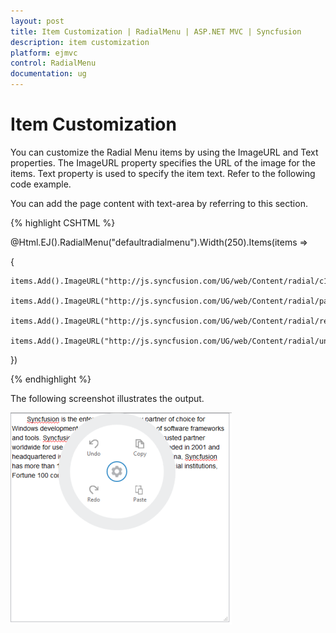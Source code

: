```yaml
---
layout: post
title: Item Customization | RadialMenu | ASP.NET MVC | Syncfusion
description: item customization
platform: ejmvc
control: RadialMenu
documentation: ug
---
```


# Item Customization

You can customize the Radial Menu items by using the ImageURL and Text properties. The ImageURL property specifies the URL of the image for the items. Text property is used to specify the item text. Refer to the following code example.

You can add the page content with text-area by referring to this section.


{% highlight CSHTML %}

@Html.EJ().RadialMenu("defaultradialmenu").Width(250).Items(items =>

{

    items.Add().ImageURL("http://js.syncfusion.com/UG/web/Content/radial/c1.png").Text("Copy");

    items.Add().ImageURL("http://js.syncfusion.com/UG/web/Content/radial/paste.png").Text("Paste");

    items.Add().ImageURL("http://js.syncfusion.com/UG/web/Content/radial/redo.png").Text("Redo");

    items.Add().ImageURL("http://js.syncfusion.com/UG/web/Content/radial/undo.png").Text("Undo");

})

<script type="text/javascript">

    $(function () {        

        $("#rteSampleone").select(function (e) {

            $('#defaultradialmenu').ejRadialMenu("show");

        });

    });

</script>

{% endhighlight %}



The following screenshot illustrates the output.

![](Item-Customization_images/Item-Customization_img1.png)




